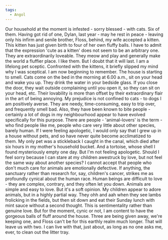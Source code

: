 ```yaml
---
tags:
  - Angol
---
```

Our household at the moment is infested - sorry blessed - with cats. Six of them. Having got rid of one, Dylan, last year - may he rest in peace - leaving only his infirm and senile brother, Floss, behind, my wife accepted a kitten. This kitten has just given birth to four of her own fluffy balls. I have to admit that the expression 'cute as a kitten' does not seem to be an arbitrary one. They are extraordinarily loveable. They meow and play and generally make the world a fluffier place. I like them.
But I doubt that it will last. I am a lifelong pet sceptic. Confronted with the kittens, it briefly slipped my mind why I was sceptical. I am now beginning to remember. The house is starting to smell. Cats come on the bed in the morning at 6.00 a.m., sit on your head and wake you up. They drink the water in your bedside glass. If you close the door, they wait outside complaining until you open it, so they can sit on your head, etc. Their lovability is more than offset by their extraordinary flair in the art of being annoying.
My prejudice is not confined to cats - to dogs I am positively averse. They are needy, time-consuming, easy to trip over, and frequently smell bad. Also, they have been known to bite people - certainly a lot of dogs in my neighbourhood appear to have evolved specifically for this purpose.
There are people - 'animal-lovers' is the term - who find people like me, people who care very little about other species, barely human. If I were feeling apologetic, I would only say that I grew up in a house without pets, and so have never quite become acclimatized to them. My only pet was a stickleback I caught in the canal, which died after six hours in my mother's household bucket. And a tortoise, whose shell I found mysteriously empty one day.
But I'm not feeling apologetic. Should I feel sorry because I can stare at my children awestruck by love, but not feel the same way about another species? I cannot accept that people who don't much care for animals are emotionally defective. If anything, the sanctuary rather than research for, say, children's cancer, strikes me as profoundly cynical about the human race.
Human beings are difficult to love - they are complex, contrary, and they often let you down. Animals are simple and easy to love. But it's a soft opinion. My children appear to adore animals, but in a highly partial way. They ohh and aah when they see lambs frolicking in the fields, but then sit down and eat their Sunday lunch with mint sauce without a second thought. This is sentimentality rather than genuine love.
But for the moment, cynic or not, I am content to have the gorgeous balls of fluff around the house. Three are being given away, we're keeping one, and Floss can't be for this earthly realm much longer. That will leave us with two. I can live with that, just about, as long as no one asks me, ever, to clean out the litter tray.